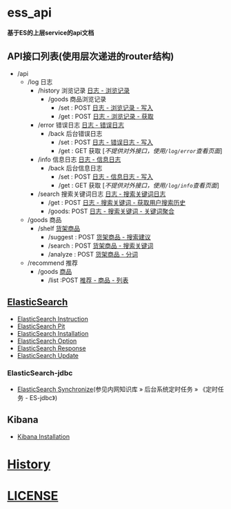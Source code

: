 
# ess_api

**基于ES的上层service的api文档**

## API接口列表(使用层次递进的router结构)
* /api
  * /log 日志
    * /history 浏览记录 [ 日志 - 浏览记录 ](./log/history/readme.md)
      * /goods 商品浏览记录 
        * /set : POST [ 日志 - 浏览记录 - 写入](./log/history/readme.md#11-goodsset)
        * /get : POST [ 日志 - 浏览记录 - 获取](./log/history/readme.md#12-goodsget)
    * /error 错误日志 [ 日志 - 错误日志 ](./log/error/readme.md)
      * /back 后台错误日志
        * /set : POST [ 日志 - 错误日志 - 写入](./log/error/readme.md#11-backset)
        * /get : GET 获取 [*不提供对外接口，使用`/log/error`查看页面*]
    * /info 信息日志 [ 日志 - 信息日志 ](./log/info/readme.md)
      * /back 后台信息日志
        * /set : POST [ 日志 - 信息日志 - 写入](./log/info/readme.md#11-backset)
        * /get : GET 获取 [*不提供对外接口，使用`/log/info`查看页面*]
    * /search 搜索关键词日志 [ 日志 - 搜索关键词日志 ](./log/search/readme.md)
      * /get  : POST [ 日志 - 搜索关键词 - 获取用户搜索历史](./log/search/readme.md#11-get) 
      * /goods: POST [ 日志 - 搜索关键词 - 关键词聚合](./log/search/readme.md#12-goods) 
  * /goods 商品
  	* /shelf [货架商品](./goods/shelf/readme.md)
  	  * /suggest : POST [货架商品 - 搜索建议](./goods/shelf/readme.md#11-suggest)  
  	  * /search : POST  [货架商品 - 搜索关键词](./goods/shelf/readme.md#12-search)  
  	  * /analyze : POST  [货架商品 - 分词](./goods/shelf/readme.md#13-analyze)  
  * /recommend 推荐
	* /goods [商品](./recommend/goods/readme.md)
	  * /list :POST [推荐 - 商品 - 列表](./recommend/goods/readme.md#11-list)
	   
	   
## [ElasticSearch](./doc/elasticsearch/readme.md)
* [ElasticSearch Instruction](./doc/elasticsearch/instruction.md)
* [ElasticSearch Pit](./doc/elasticsearch/pit.md)
* [ElasticSearch Installation](./doc/elasticsearch/installation.md)
* [ElasticSearch Option](./doc/elasticsearch/option.md)
* [ElasticSearch Response](./doc/elasticsearch/response.md)
* [ElasticSearch Update](./doc/elasticsearch/update.md)
### ElasticSearch-jdbc
* [ElasticSearch Synchronize]()(参见内网知识库 » 后台系统定时任务 » 《定时任务 - ES-jdbc》)

## Kibana
* [Kibana Installation](./doc/kibana/installation.md)

# [History](./history.md)

# [LICENSE](./LICENSE)
